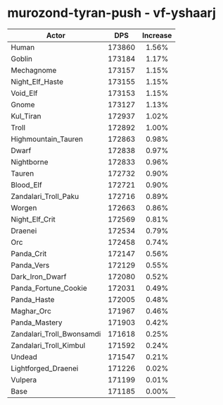 # murozond-tyran-push - vf-yshaarj
| Actor | DPS | Increase |
|---|:---:|:---:|
|Human|173860|1.56%|
|Goblin|173184|1.17%|
|Mechagnome|173157|1.15%|
|Night_Elf_Haste|173155|1.15%|
|Void_Elf|173153|1.15%|
|Gnome|173127|1.13%|
|Kul_Tiran|172937|1.02%|
|Troll|172892|1.00%|
|Highmountain_Tauren|172863|0.98%|
|Dwarf|172838|0.97%|
|Nightborne|172833|0.96%|
|Tauren|172732|0.90%|
|Blood_Elf|172721|0.90%|
|Zandalari_Troll_Paku|172716|0.89%|
|Worgen|172663|0.86%|
|Night_Elf_Crit|172569|0.81%|
|Draenei|172534|0.79%|
|Orc|172458|0.74%|
|Panda_Crit|172147|0.56%|
|Panda_Vers|172129|0.55%|
|Dark_Iron_Dwarf|172080|0.52%|
|Panda_Fortune_Cookie|172031|0.49%|
|Panda_Haste|172005|0.48%|
|Maghar_Orc|171967|0.46%|
|Panda_Mastery|171903|0.42%|
|Zandalari_Troll_Bwonsamdi|171618|0.25%|
|Zandalari_Troll_Kimbul|171592|0.24%|
|Undead|171547|0.21%|
|Lightforged_Draenei|171226|0.02%|
|Vulpera|171199|0.01%|
|Base|171185|0.00%|
